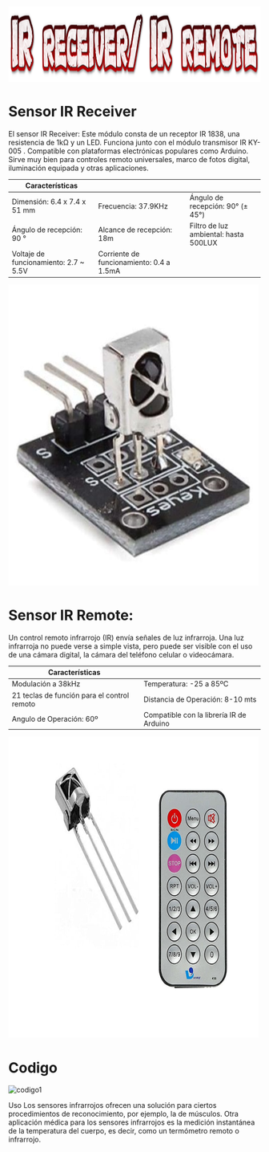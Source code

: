 <img src="logo.png" alt="logo" width="750" height="150">

# Sensor IR Receiver

El sensor IR Receiver: Este módulo consta de un receptor IR 1838, una resistencia de 1kΩ y un LED. Funciona junto con el módulo transmisor IR KY-005 . Compatible con plataformas electrónicas populares como Arduino. Sirve muy bien para controles remoto universales, marco de fotos digital, iluminación equipada y otras aplicaciones.


| Características                       |                                          |                                       |  
|---------------------------------------|------------------------------------------|---------------------------------------|
| Dimensión: 6.4 x 7.4 x 51 mm          | Frecuencia: 37.9KHz                      | Ángulo de recepción: 90° (± 45°)      |   
| Ángulo de recepción: 90 °             | Alcance de recepción: 18m                | Filtro de luz ambiental: hasta 500LUX |   
| Voltaje de funcionamiento: 2.7 ~ 5.5V | Corriente de funcionamiento: 0.4 a 1.5mA |                                       |    


<img src="Sensor IR.jpg" alt="Sensor IR" width="500" height="600">


# Sensor IR Remote:
Un control remoto infrarrojo (IR) envía señales de luz infrarroja. Una luz infrarroja no puede verse a simple vista, pero puede ser visible con el uso de una cámara digital, la cámara del teléfono celular o videocámara.

| Características                             |                                          |  
|---------------------------------------------|------------------------------------------|
| Modulación a 38kHz                          | Temperatura: -25 a 85ºC                  |   
| 21 teclas de función para el control remoto | Distancia de Operación: 8-10 mts         |  
| Angulo de Operación: 60º                    | Compatible con la librería IR de Arduino |    

<img src="remoto.jpg" alt="remoto" width="500" height="600">


# Codigo
<img src="codigo1.jpg" alt="codigo1" width="500" height="600">
















Uso
Los sensores infrarrojos ofrecen una solución para ciertos procedimientos de reconocimiento, por ejemplo, la de músculos. Otra aplicación médica para los sensores infrarrojos es la medición instantánea de la temperatura del cuerpo, es decir, como un termómetro remoto o infrarrojo.




